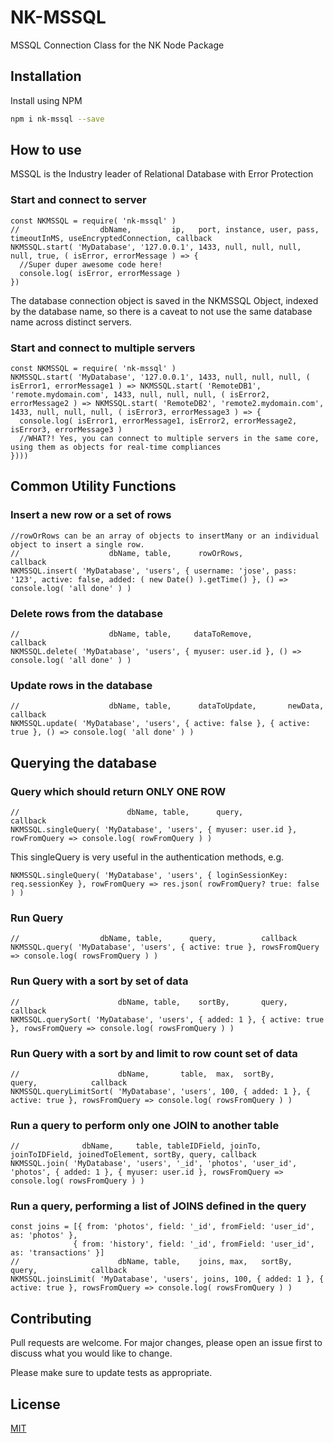 # NK-MSSQL
MSSQL Connection Class for the NK Node Package

## Installation

Install using NPM

```bash
npm i nk-mssql --save
```

## How to use

MSSQL is the Industry leader of Relational Database with Error Protection

### Start and connect to server
```node
const NKMSSQL = require( 'nk-mssql' )
//                  dbName,         ip,   port, instance, user, pass, timeoutInMS, useEncryptedConnection, callback
NKMSSQL.start( 'MyDatabase', '127.0.0.1', 1433, null, null, null, null, true, ( isError, errorMessage ) => {
  //Super duper awesome code here!
  console.log( isError, errorMessage )
})
```
The database connection object is saved in the NKMSSQL Object, indexed by the database name, so there is a caveat to not use the same database name across distinct servers.

### Start and connect to multiple servers
```node
const NKMSSQL = require( 'nk-mssql' )
NKMSSQL.start( 'MyDatabase', '127.0.0.1', 1433, null, null, null, ( isError1, errorMessage1 ) => NKMSSQL.start( 'RemoteDB1', 'remote.mydomain.com', 1433, null, null, null, ( isError2, errorMessage2 ) => NKMSSQL.start( 'RemoteDB2', 'remote2.mydomain.com', 1433, null, null, null, ( isError3, errorMessage3 ) => {
  console.log( isError1, errorMessage1, isError2, errorMessage2, isError3, errorMessage3 )
  //WHAT?! Yes, you can connect to multiple servers in the same core, using them as objects for real-time compliances
})))
```

## Common Utility Functions

### Insert a new row or a set of rows
```node
//rowOrRows can be an array of objects to insertMany or an individual object to insert a single row.
//                    dbName, table,      rowOrRows,                                                                        callback
NKMSSQL.insert( 'MyDatabase', 'users', { username: 'jose', pass: '123', active: false, added: ( new Date() ).getTime() }, () => console.log( 'all done' ) )
```

### Delete rows from the database
```node
//                    dbName, table,     dataToRemove,                      callback
NKMSSQL.delete( 'MyDatabase', 'users', { myuser: user.id }, () => console.log( 'all done' ) )
```

### Update rows in the database
```node
//                    dbName, table,      dataToUpdate,       newData,        callback
NKMSSQL.update( 'MyDatabase', 'users', { active: false }, { active: true }, () => console.log( 'all done' ) )
```

## Querying the database

### Query which should return ONLY ONE ROW
```node
//                        dbName, table,      query,                              callback
NKMSSQL.singleQuery( 'MyDatabase', 'users', { myuser: user.id }, rowFromQuery => console.log( rowFromQuery ) )
```
This singleQuery is very useful in the authentication methods, e.g.
```node
NKMSSQL.singleQuery( 'MyDatabase', 'users', { loginSessionKey: req.sessionKey }, rowFromQuery => res.json( rowFromQuery? true: false ) )
```

### Run Query
```node
//                  dbName, table,      query,          callback
NKMSSQL.query( 'MyDatabase', 'users', { active: true }, rowsFromQuery => console.log( rowsFromQuery ) )
```

### Run Query with a sort by set of data
```node
//                      dbName, table,    sortBy,       query,              callback
NKMSSQL.querySort( 'MyDatabase', 'users', { added: 1 }, { active: true }, rowsFromQuery => console.log( rowsFromQuery ) )
```

### Run Query with a sort by and limit to row count set of data
```node
//                      dbName,       table,  max,  sortBy,       query,            callback
NKMSSQL.queryLimitSort( 'MyDatabase', 'users', 100, { added: 1 }, { active: true }, rowsFromQuery => console.log( rowsFromQuery ) )
```

### Run a query to perform only one JOIN to another table
```node
//              dbName,     table, tableIDField, joinTo, joinToIDField, joinedToElement, sortBy, query, callback
NKMSSQL.join( 'MyDatabase', 'users', '_id', 'photos', 'user_id', 'photos', { added: 1 }, { myuser: user.id }, rowsFromQuery => console.log( rowsFromQuery ) )
```

### Run a query, performing a list of JOINS defined in the query
```node
const joins = [{ from: 'photos', field: '_id', fromField: 'user_id', as: 'photos' },
              { from: 'history', field: '_id', fromField: 'user_id', as: 'transactions' }]
//                      dbName, table,    joins, max,   sortBy,       query,            callback
NKMSSQL.joinsLimit( 'MyDatabase', 'users', joins, 100, { added: 1 }, { active: true }, rowsFromQuery => console.log( rowsFromQuery ) )
```

## Contributing
Pull requests are welcome. For major changes, please open an issue first to discuss what you would like to change.

Please make sure to update tests as appropriate.

## License
[MIT](https://choosealicense.com/licenses/mit/)
